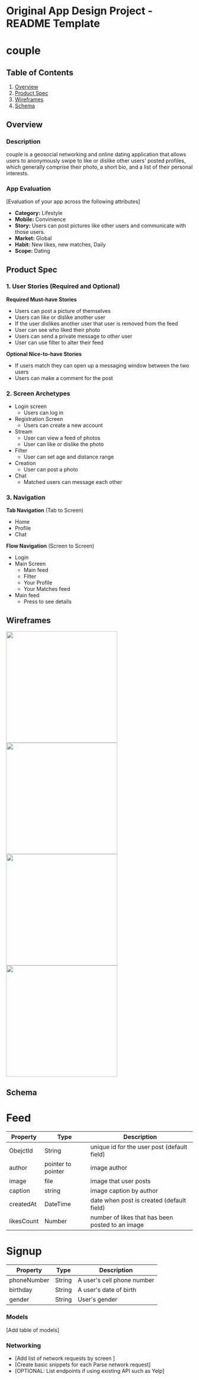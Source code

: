 Original App Design Project - README Template
===

# couple

## Table of Contents
1. [Overview](#Overview)
1. [Product Spec](#Product-Spec)
1. [Wireframes](#Wireframes)
2. [Schema](#Schema)

## Overview
### Description
couple is a geosocial networking and online dating application that allows users to anonymously swipe to like or dislike other users' posted profiles, which generally comprise their photo, a short bio, and a list of their personal interests. 

### App Evaluation
[Evaluation of your app across the following attributes]
- **Category:** Lifestyle
- **Mobile:** Convinience 
- **Story:** Users can post pictures like other users and communicate with those users.
- **Market:** Global
- **Habit:** New likes, new matches, Daily
- **Scope:** Dating

## Product Spec

### 1. User Stories (Required and Optional)

**Required Must-have Stories**

* Users can post a picture of themselves
* Users can like or dislike another user
* If the user dislikes another user that user is removed from the feed
* User can see who liked their photo
* Users can send a private message to other user
* User can use filter to alter their feed

**Optional Nice-to-have Stories**

* If users match they can open up a messaging window between the two users
* Users can make a comment for the post


### 2. Screen Archetypes

* Login screen
   * Users can log in
* Registration Screen
   * Users can create a new account
* Stream
    * User can view a feed of photos
    * User can like or dislike the photo
* Filter
    * User can set age and distance range
* Creation
    * User can post a photo
* Chat
    * Matched users can message each other

### 3. Navigation

**Tab Navigation** (Tab to Screen)

* Home
* Profile
* Chat

**Flow Navigation** (Screen to Screen)

* Login
* Main Screen
   * Main feed
   * Filter
   * Your Profile
   * Your Matches feed
* Main feed
   * Press to see details

## Wireframes

<img src="https://user-images.githubusercontent.com/56774880/139128185-64e6181f-64dc-4d25-85c5-c010ae293cbc.png" width=300>
<img src="https://user-images.githubusercontent.com/56774880/139128221-cc3d3cf7-c490-4048-947f-a04ae91d4b11.png" width=300>
<img src="https://user-images.githubusercontent.com/56774880/139128253-7bc57f7f-c749-436a-b5e4-a11e40a9ddc2.png" width=300>
<img src="https://user-images.githubusercontent.com/56774880/139128309-a476abb3-f418-4f02-8c22-50699eb8f58b.png" width=300>


## Schema 
# Feed
| Property | Type | Description|
| -------- | -------- | -------- |
| ObejctId     | String     | unique id for the user post (default field)     |
|author|pointer to pointer|image author|
|image|file|image that user posts
caption|string|	image caption by author
createdAt|	DateTime|	date when post is created (default field)
likesCount| Number | number of likes that has been posted to an image



# Signup
| Property | Type |Description |
| -------- | -------- | -------- |
| phoneNumber     | String     | A user's cell phone number     |
birthday|String|A user's date of birth
gender|String|User's gender

### Models
[Add table of models]
### Networking
- [Add list of network requests by screen ]
- [Create basic snippets for each Parse network request]
- [OPTIONAL: List endpoints if using existing API such as Yelp]
